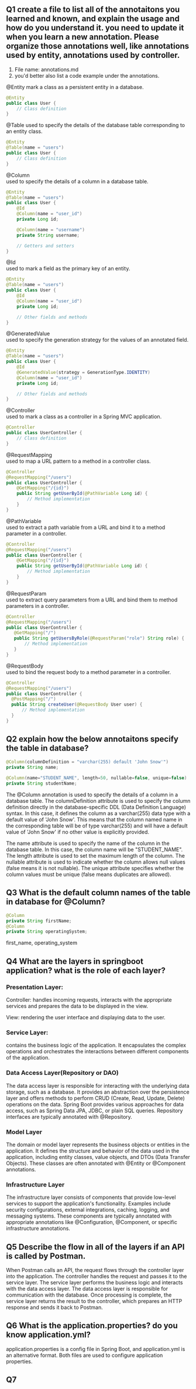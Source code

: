 ## Q1 create a file to list all of the annotaitons you learned and known, and explain the usage and how do you understand it. you need to update it when you learn a new annotation. Please organize those annotations well, like annotations used by entity, annotations used by controller.
1.  File name: annotations.md
2.  you'd better also list a code example under the annotations.

@Entity
mark a class as a persistent entity in a database.
```Java
@Entity
public class User {
    // Class definition
}
```

@Table
used to specify the details of the database table corresponding to an entity class.
```Java
@Entity
@Table(name = "users")
public class User {
    // Class definition
}
```

@Column  
used to specify the details of a column in a database table.
```Java
@Entity
@Table(name = "users")
public class User {
    @Id
    @Column(name = "user_id")
    private Long id;

    @Column(name = "username")
    private String username;

    // Getters and setters
}
```

@Id  
used to mark a field as the primary key of an entity.
```Java
@Entity
@Table(name = "users")
public class User {
    @Id
    @Column(name = "user_id")
    private Long id;

    // Other fields and methods
}
```

@GeneratedValue  
used to specify the generation strategy for the values of an annotated field.
```Java
@Entity
@Table(name = "users")
public class User {
    @Id
    @GeneratedValue(strategy = GenerationType.IDENTITY)
    @Column(name = "user_id")
    private Long id;

    // Other fields and methods
}
```

@Controller  
used to mark a class as a controller in a Spring MVC application.
```Java
@Controller
public class UserController {
    // Class definition
}
```

@RequestMapping  
used to map a URL pattern to a method in a controller class.
```Java
@Controller
@RequestMapping("/users")
public class UserController {
    @GetMapping("/{id}")
    public String getUserById(@PathVariable Long id) {
        // Method implementation
    }
}
```

@PathVariable  
used to extract a path variable from a URL and bind it to a method parameter in a controller.
```Java
@Controller
@RequestMapping("/users")
public class UserController {
    @GetMapping("/{id}")
    public String getUserById(@PathVariable Long id) {
        // Method implementation
    }
}
```

@RequestParam  
 used to extract query parameters from a URL and bind them to method parameters in a controller.
 ```Java
@Controller
@RequestMapping("/users")
public class UserController {
    @GetMapping("/")
    public String getUsersByRole(@RequestParam("role") String role) {
        // Method implementation
    }
}
 ```

 @RequestBody  
  used to bind the request body to a method parameter in a controller.
  ```Java
@Controller
@RequestMapping("/users")
public class UserController {
    @PostMapping("/")
    public String createUser(@RequestBody User user) {
        // Method implementation
    }
}
  ```


  ## Q2 explain how the below annotaitons specify the table in database?

```Java
@Column(columnDefinition = "varchar(255) default 'John Snow'")
private String name;
  
@Column(name="STUDENT_NAME", length=50, nullable=false, unique=false)
private String studentName;
```
The @Column annotation is used to specify the details of a column in a database table. The columnDefinition attribute is used to specify the column definition directly in the database-specific DDL (Data Definition Language) syntax. In this case, it defines the column as a varchar(255) data type with a default value of 'John Snow'. This means that the column named name in the corresponding table will be of type varchar(255) and will have a default value of 'John Snow' if no other value is explicitly provided.

The name attribute is used to specify the name of the column in the database table. In this case, the column name will be "STUDENT_NAME". The length attribute is used to set the maximum length of the column. The nullable attribute is used to indicate whether the column allows null values (false means it is not nullable). The unique attribute specifies whether the column values must be unique (false means duplicates are allowed).


## Q3 What is the default column names of the table in database for  @Column?
```Java
@Column
private String firstName;
@Column
private String operatingSystem;
```
first_name, operating_system

## Q4 What are the layers in springboot application? what is the role of each layer?
### Presentation Layer:
Controller: handles incoming requests, interacts with the appropriate services and prepares the data to be displayed in the view.

View: rendering the user interface and displaying data to the user.

### Service Layer:
contains the business logic of the application. It encapsulates the complex operations and orchestrates the interactions between different components of the application.

### Data Access Layer(Repository or DAO)
The data access layer is responsible for interacting with the underlying data storage, such as a database. It provides an abstraction over the persistence layer and offers methods to perform CRUD (Create, Read, Update, Delete) operations on the data. Spring Boot provides various approaches for data access, such as Spring Data JPA, JDBC, or plain SQL queries. Repository interfaces are typically annotated with @Repository.

### Model Layer
The domain or model layer represents the business objects or entities in the application. It defines the structure and behavior of the data used in the application, including entity classes, value objects, and DTOs (Data Transfer Objects). These classes are often annotated with @Entity or @Component annotations.

### Infrastructure Layer
The infrastructure layer consists of components that provide low-level services to support the application's functionality. Examples include security configurations, external integrations, caching, logging, and messaging systems. These components are typically annotated with appropriate annotations like @Configuration, @Component, or specific infrastructure annotations.

## Q5 Describe the flow in all of the layers if an API is called by Postman.

When Postman calls an API, the request flows through the controller layer into the application. The controller handles the request and passes it to the service layer. The service layer performs the business logic and interacts with the data access layer. The data access layer is responsible for communication with the database. Once processing is complete, the service layer returns the result to the controller, which prepares an HTTP response and sends it back to Postman.

## Q6 What is the application.properties? do you know application.yml?
application.properties is a config file in Spring Boot, and application.yml is an alternative format. Both files are used to configure application properties.

## Q7 